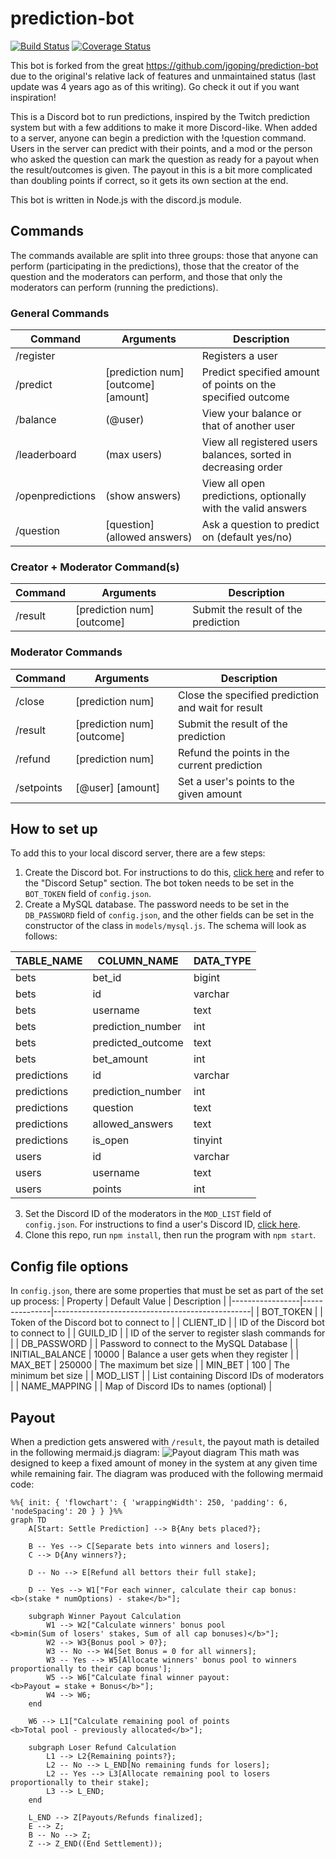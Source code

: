 # prediction-bot

[![Build Status](https://travis-ci.com/jgoping/prediction-bot.svg?branch=master)](https://travis-ci.com/jgoping/prediction-bot)
[![Coverage Status](https://coveralls.io/repos/github/jgoping/prediction-bot/badge.svg)](https://coveralls.io/github/jgoping/prediction-bot)

This bot is forked from the great https://github.com/jgoping/prediction-bot due to the original's relative lack of features and unmaintained status (last update was 4 years ago as of this writing). Go check it out if you want inspiration!

This is a Discord bot to run predictions, inspired by the Twitch prediction system but with a few additions to make it more Discord-like. When added to a server, anyone can begin a prediction with the !question command. Users in the server can predict with their points, and a mod or the person who asked the question can mark the question as ready for a payout when the result/outcomes is given. The payout in this is a bit more complicated than doubling points if correct, so it gets its own section at the end.

This bot is written in Node.js with the discord.js module.

## Commands

The commands available are split into three groups: those that anyone can perform (participating in the predictions), those that the creator of the question and the moderators can perform, and those that only the moderators can perform (running the predictions).

### General Commands
| Command          | Arguments                           | Description                                                    |
|------------------|-------------------------------------|----------------------------------------------------------------|
| /register        |                                     | Registers a user                                               |
| /predict         | [prediction num] [outcome] [amount] | Predict specified amount of points on the specified outcome    |
| /balance         | (@user)                             | View your balance or that of another user                      |
| /leaderboard     | (max users)                         | View all registered users balances, sorted in decreasing order |
| /openpredictions | (show answers)                      | View all open predictions, optionally with the valid answers   |
| /question        | [question] (allowed answers)        | Ask a question to predict on (default yes/no)                  |

### Creator + Moderator Command(s)
| Command    | Arguments                    | Description                                        |
|------------|------------------------------|----------------------------------------------------|
| /result    | [prediction num] [outcome]   | Submit the result of the prediction                |

### Moderator Commands
| Command    | Arguments                    | Description                                        |
|------------|------------------------------|----------------------------------------------------|
| /close     | [prediction num]             | Close the specified prediction and wait for result |
| /result    | [prediction num] [outcome]   | Submit the result of the prediction                |
| /refund    | [prediction num]             | Refund the points in the current prediction        |
| /setpoints | [@user] [amount]             | Set a user's points to the given amount            |

## How to set up
To add this to your local discord server, there are a few steps:
1. Create the Discord bot. For instructions to do this, [click here](https://github.com/jgoping/discord-voiceflow-bot#readme) and refer to the "Discord Setup" section. The bot token needs to be set in the `BOT_TOKEN` field of `config.json`.
2. Create a MySQL database. The password needs to be set in the `DB_PASSWORD` field of `config.json`, and the other fields can be set in the constructor of the class in `models/mysql.js`. The schema will look as follows:

| TABLE_NAME  | COLUMN_NAME       | DATA_TYPE |
|-------------|-------------------|-----------|
| bets        | bet_id            | bigint    |
| bets        | id                | varchar   |
| bets        | username          | text      |
| bets        | prediction_number | int       |
| bets        | predicted_outcome | text      |
| bets        | bet_amount        | int       |
| predictions | id                | varchar   |
| predictions | prediction_number | int       |
| predictions | question          | text      |
| predictions | allowed_answers   | text      |
| predictions | is_open           | tinyint   |
| users       | id                | varchar   |
| users       | username          | text      |
| users       | points            | int       |

3. Set the Discord ID of the moderators in the `MOD_LIST` field of `config.json`. For instructions to find a user's Discord ID, [click here](https://support.discord.com/hc/en-us/articles/206346498-Where-can-I-find-my-User-Server-Message-ID-).
4. Clone this repo, run `npm install`, then run the program with `npm start`.

## Config file options
In `config.json`, there are some properties that must be set as part of the set up process:
| Property        | Default Value | Description                                     |
|-----------------|---------------|-------------------------------------------------|
| BOT_TOKEN       |               | Token of the Discord bot to connect to          |
| CLIENT_ID       |               | ID of the Discord bot to connect to             |
| GUILD_ID        |               | ID of the server to register slash commands for |
| DB_PASSWORD     |               | Password to connect to the MySQL Database       |
| INITIAL_BALANCE | 10000         | Balance a user gets when they register          |
| MAX_BET         | 250000        | The maximum bet size                            |
| MIN_BET         | 100           | The minimum bet size                            |
| MOD_LIST        |               | List containing Discord IDs of moderators       |
| NAME_MAPPING    |               | Map of Discord IDs to names (optional)          |

## Payout
When a prediction gets answered with `/result`, the payout math is detailed in the following mermaid.js diagram:
![Payout diagram](./images/payout_flowchart.svg)
This math was designed to keep a fixed amount of money in the system at any given time while remaining fair. The diagram was produced with the following mermaid code:
```mermaid
%%{ init: { 'flowchart': { 'wrappingWidth': 250, 'padding': 6, 'nodeSpacing': 20 } } }%%
graph TD
    A[Start: Settle Prediction] --> B{Any bets placed?};
    
    B -- Yes --> C[Separate bets into winners and losers];
    C --> D{Any winners?};
    
    D -- No --> E[Refund all bettors their full stake];
    
    D -- Yes --> W1["For each winner, calculate their cap bonus:
<b>(stake * numOptions) - stake</b>"];

    subgraph Winner Payout Calculation
        W1 --> W2["Calculate winners' bonus pool
<b>min(Sum of losers' stakes, Sum of all cap bonuses)</b>"];
        W2 --> W3{Bonus pool > 0?};
        W3 -- No --> W4[Set Bonus = 0 for all winners];
        W3 -- Yes --> W5[Allocate winners' bonus pool to winners proportionally to their cap bonus'];
        W5 --> W6["Calculate final winner payout:
<b>Payout = stake + Bonus</b>"];
        W4 --> W6;
    end

    W6 --> L1["Calculate remaining pool of points
<b>Total pool - previously allocated</b>"];

    subgraph Loser Refund Calculation
        L1 --> L2{Remaining points?};
        L2 -- No --> L_END[No remaining funds for losers];
        L2 -- Yes --> L3[Allocate remaining pool to losers proportionally to their stake];
        L3 --> L_END;
    end

    L_END --> Z[Payouts/Refunds finalized];
    E --> Z;
    B -- No --> Z;
    Z --> Z_END((End Settlement));
```
